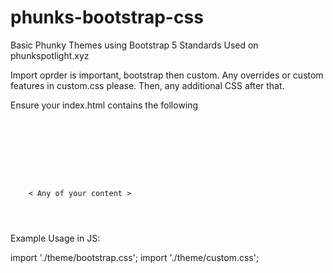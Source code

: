 # phunks-bootstrap-css

Basic Phunky Themes using Bootstrap 5 Standards
Used on phunkspotlight.xyz

Import oprder is important, bootstrap then custom.
Any overrides or custom features in custom.css please.
Then, any additional CSS after that.


Ensure your index.html contains the following

<code>


<head>
    <link rel="preconnect" href="https://fonts.googleapis.com">
    <link rel="preconnect" href="https://fonts.gstatic.com" crossorigin>
</head>


<body>    
    < Any of your content >
    <script
      src="https://cdn.jsdelivr.net/npm/bootstrap@5.1.3/dist/js/bootstrap.bundle.min.js"
      integrity="sha384-ka7Sk0Gln4gmtz2MlQnikT1wXgYsOg+OMhuP+IlRH9sENBO0LRn5q+8nbTov4+1p"
      crossorigin="anonymous"
    ></script>
</body>


</code>


Example Usage in JS:

import './theme/bootstrap.css';
import './theme/custom.css';
